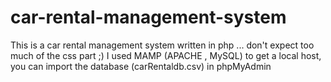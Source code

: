 # car-rental-management-system
This is a car rental management system written in php ... don't expect too much of the css part ;)
I used MAMP (APACHE , MySQL) to get a local host, you can import the database (carRentaldb.csv) in phpMyAdmin 
